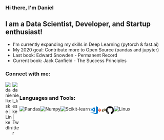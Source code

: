### Hi there, I'm Daniel 

## I am a Data Scientist, Developer, and Startup enthusiast!
- I'm currently expanding my skills in Deep Learning (pytorch & fast.ai)
- My 2020 goal: Contribute more to Open Source (pandas and jupyter)
- Last book: Edward Snowden - Permanent Record
- Current book: Jack Canfield - The Success Principles

### Connect with me:

[<img align="left" alt="danielkeske | LinkedIn" width="22px" src="https://cdn.jsdelivr.net/npm/simple-icons@v3/icons/linkedin.svg" />][linkedin]
[<img align="left" alt="daniel_keske | Twitter" width="22px" src="https://cdn.jsdelivr.net/npm/simple-icons@v3/icons/twitter.svg" />][twitter]

<br />

### Languages and Tools:

[<img align="left" alt="Pandas" height="25px" src="https://upload.wikimedia.org/wikipedia/commons/thumb/e/ed/Pandas_logo.svg/1920px-Pandas_logo.svg.png" />][pandas]
[<img align="left" alt="Numpy" height="25px" src="https://user-images.githubusercontent.com/50221806/86498201-a8bd8680-bd39-11ea-9d08-66b610a8dc01.png" />][numpy]
[<img align="left" alt="Scikit-learn" height="25px" src="https://upload.wikimedia.org/wikipedia/commons/0/05/Scikit_learn_logo_small.svg" />][scikit]
[<img align="left" alt="Visual Studio Code" height="25px" src="https://raw.githubusercontent.com/github/explore/80688e429a7d4ef2fca1e82350fe8e3517d3494d/topics/visual-studio-code/visual-studio-code.png" />][vscode]
[<img align="left" alt="Git" height="25px" src="https://raw.githubusercontent.com/github/explore/80688e429a7d4ef2fca1e82350fe8e3517d3494d/topics/git/git.png" />][git]
[<img align="left" alt="GitHub" height="25px" src="https://raw.githubusercontent.com/github/explore/78df643247d429f6cc873026c0622819ad797942/topics/github/github.png" />][github]
[<img align="left" alt="Linux" height="25px" src="https://i.pinimg.com/originals/c7/b8/11/c7b8113247fecd83bd9b5ed5bd3f34d5.png" />][linux]

<br />

[twitter]: https://twitter.com/daniel_keske
[linkedin]: https://linkedin.com/in/danielkeske
[pandas]: https://pandas.pydata.org/
[numpy]: https://numpy.org/
[scikit]: https://scikit-learn.org/
[vscode]: https://code.visualstudio.com/
[git]: https://git-scm.com/
[github]: https://github.com/
[linux]: https://www.linux.org/

